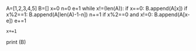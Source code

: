 A=[1,2,3,4,5]
B=[]
x=0
n=0
e=1
while x!=(len(A)):
    if x==0:
        B.append(A[x])
    if x%2==1:
        B.append(A[len(A)-1-n])
        n+=1
    if x%2==0 and x!=0:
        B.append(A[x-e])
        e+=1

    x+=1

print (B)
